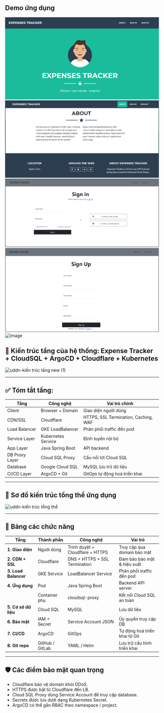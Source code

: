 ## Demo ứng dụng

![Example Image](screenshots/1.png) <br>
![Example Image](screenshots/2-2.png) <br>
![Example Image](screenshots/3-3.png) <br>
![Example Image](screenshots/4-4.png) <br>
![image](https://github.com/user-attachments/assets/a1494ee4-ce3c-4791-96a8-4eedd5b1f414)<br>




## 🧱 **Kiến trúc tầng của hệ thống: Expense Tracker + CloudSQL + ArgoCD + Cloudflare + Kubernetes**

![uddn-kiến trúc tầng new (1)](https://github.com/user-attachments/assets/95ae16ca-835d-4141-ba13-57d02a3f01e0)

---

## ✅ Tóm tắt tầng:

| Tầng           | Công nghệ          | Vai trò chính                        |
| -------------- | ------------------ | ------------------------------------ |
| Client         | Browser + Domain   | Giao diện người dùng                 |
| CDN/SSL        | Cloudflare         | HTTPS, SSL Termination, Caching, WAF |
| Load Balancer  | GKE LoadBalancer   | Phân phối traffic đến pod            |
| Service Layer  | Kubernetes Service | Định tuyến nội bộ                    |
| App Layer      | Java Spring Boot   | API backend                          |
| DB Proxy Layer | Cloud SQL Proxy    | Cầu nối tới Cloud SQL                |
| Database       | Google Cloud SQL   | MySQL lưu trữ dữ liệu                |
| CI/CD Layer    | ArgoCD + Git       | GitOps tự động hoá triển khai        |

---

## 🧭 **Sơ đồ kiến trúc tổng thể ứng dụng**

![uddn-kiến trúc tổng thể](https://github.com/user-attachments/assets/855d02e5-b699-4f10-b0ff-5c3e687297eb)

---

## 🧱 **Bảng các chức năng**

| Tầng                 | Thành phần      | Công nghệ                        | Vai trò                       |
| -------------------- | --------------- | -------------------------------- | ----------------------------- |
| **1. Giao diện**     | Người dùng      | Trình duyệt + Cloudflare + HTTPS | Truy cập qua domain bảo mật   |
| **2. CDN + SSL**     | Cloudflare      | DNS + HTTPS + SSL Termination    | Đảm bảo bảo mật & hiệu suất   |
| **3. Load Balancer** | GKE Service     | LoadBalancer Service             | Phân phối traffic đến pod     |
| **4. Ứng dụng**      | Pod             | Java Spring Boot                 | Backend API server            |
|                      | Container phụ   | cloudsql-proxy                   | Kết nối Cloud SQL an toàn     |
| **5. Cơ sở dữ liệu** | Cloud SQL       | MySQL                            | Lưu dữ liệu                   |
| **6. Bảo mật**       | IAM + Secret    | Service Account JSON             | Ủy quyền truy cập DB          |
| **7. CI/CD**         | ArgoCD          | GitOps                           | Tự động hoá triển khai từ Git |
| **8. Git repo**      | GitHub / GitLab | YAML / Helm                      | Lưu trữ cấu hình triển khai   |

---

## 🛡️ **Các điểm bảo mật quan trọng**

* Cloudflare bảo vệ domain khỏi DDoS.
* HTTPS được bật từ Cloudflare đến LB.
* Cloud SQL Proxy dùng Service Account để truy cập database.
* Secrets được lưu dưới dạng Kubernetes Secret.
* ArgoCD có thể gắn RBAC theo namespace / project.

